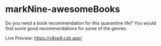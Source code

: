 # markNine-awesomeBooks

Do you need a book recommendation for this quarantine life? You would find some good recommendations for some of the genres.

Live Preview: https://v8sp9.csb.app/

